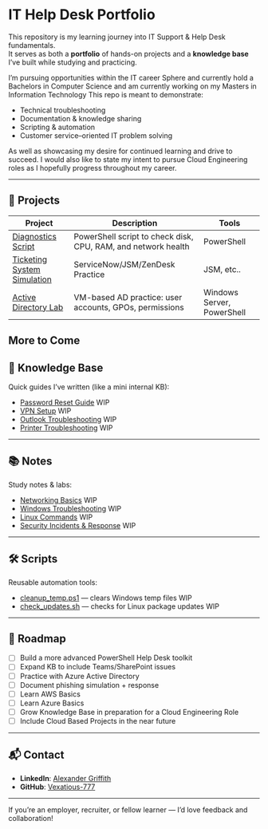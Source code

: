 #  IT Help Desk Portfolio

This repository is my learning journey into IT Support & Help Desk fundamentals.  
It serves as both a **portfolio** of hands-on projects and a **knowledge base** I’ve built while studying and practicing.  

I’m pursuing opportunities within the IT career Sphere and currently hold a Bachelors in Computer Science and am currently working on my Masters in Information Technology This repo is meant to demonstrate:
- Technical troubleshooting
- Documentation & knowledge sharing
- Scripting & automation
- Customer service–oriented IT problem solving

As well as showcasing my desire for continued learning and drive to succeed.
I would also like to state my intent to pursue Cloud Engineering roles as I hopefully progress throughout my career.

---

## 🔧 Projects

| Project | Description | Tools |
|---------|-------------|-------|
| [Diagnostics Script](./Projects/diagnostics-script) | PowerShell script to check disk, CPU, RAM, and network health | PowerShell |
| [Ticketing System Simulation](./Projects/ticketing-sim) | ServiceNow/JSM/ZenDesk Practice | JSM, etc.. |
| [Active Directory Lab](./Projects/active-directory-lab) | VM-based AD practice: user accounts, GPOs, permissions | Windows Server, PowerShell |

More to Come
---

## 📖 Knowledge Base

Quick guides I’ve written (like a mini internal KB):

- [Password Reset Guide](./KnowledgeBase/password_reset.md)   WIP
- [VPN Setup](./KnowledgeBase/vpn_setup.md)  WIP
- [Outlook Troubleshooting](./KnowledgeBase/outlook_fixes.md)  WIP
- [Printer Troubleshooting](./KnowledgeBase/printer_troubleshooting.md)  WIP

---

## 📚 Notes

Study notes & labs:

- [Networking Basics](./notes/networking.md)   WIP
- [Windows Troubleshooting](./notes/windows_troubleshooting.md)  WIP
- [Linux Commands](./notes/linux_basics.md)  WIP
- [Security Incidents & Response](./notes/security.md)  WIP

---

## 🛠️ Scripts

Reusable automation tools:

- [cleanup_temp.ps1](./scripts/cleanup_temp.ps1) — clears Windows temp files  WIP
- [check_updates.sh](./scripts/check_updates.sh) — checks for Linux package updates  WIP

---

## 🚀 Roadmap

- [ ] Build a more advanced PowerShell Help Desk toolkit  
- [ ] Expand KB to include Teams/SharePoint issues  
- [ ] Practice with Azure Active Directory  
- [ ] Document phishing simulation + response
- [ ] Learn AWS Basics
- [ ] Learn Azure Basics
- [ ] Grow Knowledge Base in preparation for a Cloud Engineering Role
- [ ] Include Cloud Based Projects in the near future

---

## 📬 Contact

- **LinkedIn**: [Alexander Griffith](https://www.linkedin.com/in/alexg12)  
- **GitHub**: [Vexatious-777](https://github.com/Vexatious-777)  

---

 If you’re an employer, recruiter, or fellow learner — I’d love feedback and collaboration!
